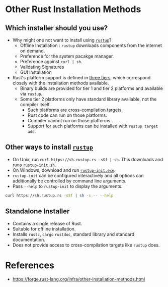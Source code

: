 # Other Rust Installation Methods
## Which installer should you use?
* Why might one not want to install using [`rustup`](https://github.com/rust-lang/rustup.rs)?
	* Offline Installation : `rustup` downloads components from the internet on demand.
	* Preference for the system pacakge manager.
	* Preference against `curl | sh`.
	* Validating Signatures
	* GUI Installation
* Rust's platform support is defined in [three tiers](https://github.com/pravsemilo/rust-notes/blob/master/forge.rust-lang.org/Rust_Platform_Support.md), which correspond closely with the installation methods available.
	* Binary builds are provided for tier 1 and tier 2 platforms and available via `rustup`.
	* Some tier 2 platforms only have standard library available, not the compiler itself.
		* Such platforms are cross-compilation targets.
		* Rust code can run on those platforms.
		* Compiler cannot run on those platforms.
		* Support for such platforms can be installed with `rustup target add`.
## Other ways to install [`rustup`](https://github.com/rust-lang/rustup.rs)
* On Unix, run `curl https://sh.rustup.rs -sSf | sh`. This downloads and runs [`rustup-init.sh`](https://static.rust-lang.org/rustup/rustup-init.sh).
* On Windows, download and run [`rustup-init.exe`](https://static.rust-lang.org/rustup/dist/i686-pc-windows-gnu/rustup-init.exe).
* `rustup-init` can be configured interactively and all options can additionally be controlled by command line arguments.
* Pass `--help` to `rustup-init` to display the arguments.
```bash
curl https://sh.rustup.rs -sSf | sh -s -- --help
```
## Standalone Installer
* Contains a single release of Rust.
* Suitable for offline installation.
* Installs `rustc`, `cargo` `rustdoc`, standard library and standard documentation.
* Does not provide access to cross-compilation targets like `rustup` does.
# References
* https://forge.rust-lang.org/infra/other-installation-methods.html
